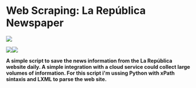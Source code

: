 #  Web Scraping: La República Newspaper

![](https://upload.wikimedia.org/wikipedia/commons/e/e4/Logo_la_republica.jpg)


[![](https://i.imgur.com/tXSoThF.png)](https://twitter.com/CreamBBQ)[![](https://i.imgur.com/0o48UoR.png)](https://github.com/CreamBBQ)


**A simple script to save the news information from the La República website daily. A simple integration with a cloud service could collect large volumes of information. For this script i'm ussing Python with xPath sintaxis and LXML to parse the web site.**

